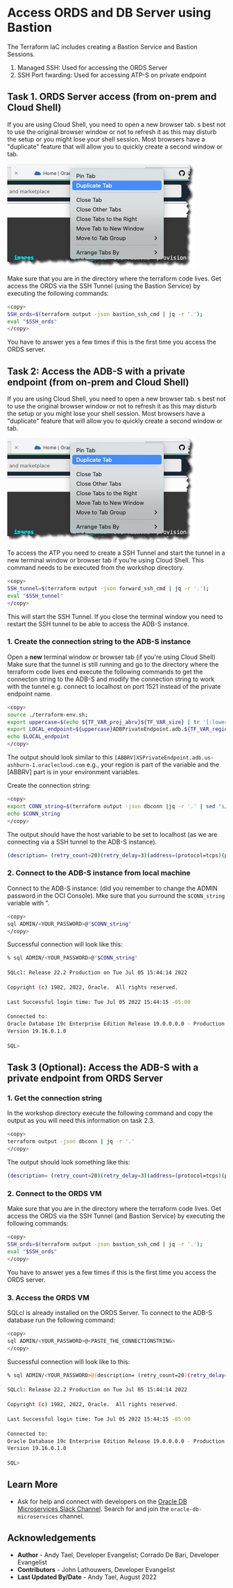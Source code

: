 # Access ORDS and DB Server using Bastion

The Terraform IaC includes creating a Bastion Service and Bastion Sessions.

1. Managed SSH: Used for accessing the ORDS Server
2. SSH Port fwarding: Used for accessing ATP-S on private endpoint

## Task 1. ORDS Server access (from on-prem and Cloud Shell)

If you are using Cloud Shell, you need to open a new browser tab. s best not to use the original browser window or not to refresh it as this may disturb the setup or you might lose your shell session. Most browsers have a "duplicate" feature that will allow you to quickly create a second window or tab.

![Duplicate Tab](./images/duplicate-tab.png " ")

Make sure that you are in the directory where the terraform code lives. Get access the ORDS via the SSH Tunnel (using the Bastion Service) by executing the following commands:

```bash
<copy>
SSH_ords=$(terraform output -json bastion_ssh_cmd | jq -r '.');
eval "$SSH_ords"
</copy>
```

You have to answer yes a few times if this is the first time you access the ORDS server.

## Task 2: Access the ADB-S with a private endpoint (from on-prem and Cloud Shell)

If you are using Cloud Shell, you need to open a new browser tab. s best not to use the original browser window or not to refresh it as this may disturb the setup or you might lose your shell session. Most browsers have a "duplicate" feature that will allow you to quickly create a second window or tab.

![Duplicate Tab](./images/duplicate-tab.png " ")

To access the ATP you need to create a SSH Tunnel and start the tunnel in a new terminal window or browser tab if you're using Cloud Shell. This command needs to be executed from the workshop directory.

```bash
<copy>
SSH_tunnel=$(terraform output -json forward_ssh_cmd | jq -r '.');
eval "$SSH_tunnel"
</copy>
```

This will start the SSH Tunnel. If you close the terminal window you need to restart the SSH tunnel to be able to access the ADB-S instance.

### 1. Create the connection string to the ADB-S instance

Open a **new** terminal window or browser tab (if you're using Cloud Shell) Make sure that the tunnel is still running and go to the directory where the terraform code lives end execute the following commands to get the connecton string to the ADB-S and modify the connection string to work with the tunnel e.g. connect to localhost on port 1521 instead of the private endpoint name.

```bash
<copy> 
source ./terraform-env.sh;
export uppercase=$(echo ${TF_VAR_proj_abrv}${TF_VAR_size} | tr '[:lower:]' '[:upper:]');
export LOCAL_endpoint=${uppercase}ADBPrivateEndpoint.adb.${TF_VAR_region}.oraclecloud.com; 
echo $LOCAL_endpoint
</copy>
```

The output should look similar to this `[ABBRV]XSPrivateEndpoint.adb.us-ashburn-1.oraclecloud.com` e.g., your region is part of the variable and the [ABBRV] part is in your environment variables.

Create the connection string:

```bash
<copy> 
export CONN_string=$(terraform output -json dbconn |jq -r '.' | sed "s/$LOCAL_endpoint/localhost/g" | sed "s/"\'"/"\""/g" | sed "s/yes/no/");
echo $CONN_string
</copy>
```

The output should have the host variable to be set to localhost (as we are connecting via a SSH tunnel to the ADB-S instance).

```bash
(description= (retry_count=20)(retry_delay=3)(address=(protocol=tcps)(port=1521)(host=**localhost**))(connect_data=(service_name=dvtweegblahblah_atdbxs_tp.adb.oraclecloud.com))(security=(ssl_server_dn_match=no)))
```

### 2. Connect to the ADB-S instance from local machine

Connect to the ADB-S instance: (did you remember to change the ADMIN password in the OCI Console). Mke sure that you surround the `$CONN_string` variable with ".

```bash
<copy>
sql ADMIN/<YOUR_PASSWORD>@"$CONN_string"
</copy>
```

Successful connection will look like this:

```bash
% sql ADMIN/<YOUR_PASSWORD>@"$CONN_string"

SQLcl: Release 22.2 Production on Tue Jul 05 15:44:14 2022

Copyright (c) 1982, 2022, Oracle.  All rights reserved.

Last Successful login time: Tue Jul 05 2022 15:44:15 -05:00

Connected to:
Oracle Database 19c Enterprise Edition Release 19.0.0.0.0 - Production
Version 19.16.0.1.0

SQL>
```

## Task 3 (Optional): Access the ADB-S with a private endpoint from ORDS Server

### 1. Get the connection string

In the workshop directory execute the following command and copy the output as you will need this information on task 2.3.

```bash
<copy>
terraform output -json dbconn | jq -r '.'
</copy>
```

The output should look something like this:

```bash
(description= (retry_count=20)(retry_delay=3)(address=(protocol=tcps)(port=1521)(host=ATXSADBPrivateEndpoint.adb.us-ashburn-1.oraclecloud.com))(connect_data=(service_name=dvtweeblahblah_atdbxs_tp.adb.oraclecloud.com))(security=(ssl_server_dn_match=yes)))
```

### 2. Connect to the ORDS VM

Make sure that you are in the directory where the terraform code lives. Get access the ORDS via the SSH Tunnel (and Bastion Service) by executing the following commands:

```bash
<copy>
SSH_ords=$(terraform output -json bastion_ssh_cmd | jq -r '.');
eval "$SSH_ords"
</copy>
```

You have to answer yes a few times if this is the first time you access the ORDS server.

### 3. Access the ORDS VM

SQLcl is already installed on the ORDS Server. To connect to the ADB-S database run the following command:

```bash
<copy>
sql ADMIN/<YOUR_PASSWORD>@<PASTE_THE_CONNECTIONSTRING>
</copy>
```

Successful connection will look like to this:

```bash
% sql ADMIN/<YOUR_PASSWORD>@(description= (retry_count=20)(retry_delay=3)(address=(protocol=tcps)(port=1521)(host=ATXSADBPrivateEndpoint.adb.us-ashburn-1.oraclecloud.com))(connect_data=(service_name=dvtweeblahblah_atdbxs_tp.adb.oraclecloud.com))(security=(ssl_server_dn_match=yes)))

SQLcl: Release 22.2 Production on Tue Jul 05 15:44:14 2022

Copyright (c) 1982, 2022, Oracle.  All rights reserved.

Last Successful login time: Tue Jul 05 2022 15:44:15 -05:00

Connected to:
Oracle Database 19c Enterprise Edition Release 19.0.0.0.0 - Production
Version 19.16.0.1.0

SQL>
```

## Learn More

* Ask for help and connect with developers on the [Oracle DB Microservices Slack Channel](https://bit.ly/oracle-database-microservices-slack).  Search for and join the `oracle-db-microservices` channel.

## Acknowledgements

* **Author** - Andy Tael, Developer Evangelist;
               Corrado De Bari, Developer Evangelist
* **Contributors** - John Lathouwers, Developer Evangelist
* **Last Updated By/Date** - Andy Tael, August 2022
